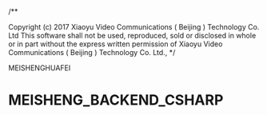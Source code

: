 /**

Copyright (c) 2017 Xiaoyu Video Communications ( Beijing ) Technology Co. Ltd This software shall not be used, reproduced, sold or disclosed in whole or in part without the express written permission of Xiaoyu Video Communications ( Beijing ) Technology Co. Ltd., */

MEISHENGHUAFEI


# MEISHENG_BACKEND_CSHARP
